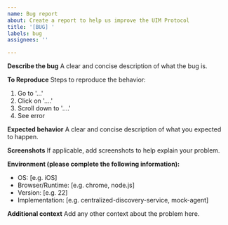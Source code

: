 ```yaml
---
name: Bug report
about: Create a report to help us improve the UIM Protocol
title: '[BUG] '
labels: bug
assignees: ''

---
```


**Describe the bug**
A clear and concise description of what the bug is.

**To Reproduce**
Steps to reproduce the behavior:
1. Go to '...'
2. Click on '....'
3. Scroll down to '....'
4. See error

**Expected behavior**
A clear and concise description of what you expected to happen.

**Screenshots**
If applicable, add screenshots to help explain your problem.

**Environment (please complete the following information):**
 - OS: [e.g. iOS]
 - Browser/Runtime: [e.g. chrome, node.js]
 - Version: [e.g. 22]
 - Implementation: [e.g. centralized-discovery-service, mock-agent]

**Additional context**
Add any other context about the problem here.
